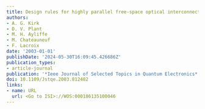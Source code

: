 ```yaml
---
title: Design rules for highly parallel free-space optical interconnects
authors:
- A. G. Kirk
- D. V. Plant
- M. H. Ayliffe
- M. Chateauneuf
- F. Lacroix
date: '2003-01-01'
publishDate: '2024-05-30T16:09:45.426686Z'
publication_types:
- article-journal
publication: '*Ieee Journal of Selected Topics in Quantum Electronics*'
doi: 10.1109/Jstqe.2003.812482
links:
- name: URL
  url: <Go to ISI>://WOS:000186135100046
---
```

